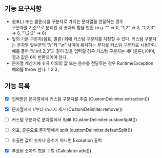 ## 기능 요구사항
- 쉼표(,) 또는 콜론(:)을 구분자로 가지는 문자열을 전달하는 경우  
구분자를 기준으로 분리한 각 숫자의 합을 반환 (e.g. "" => 0, "1,2" => 3, "1,2,3" => 6, "1,2:3" => 6)
- 앞의 기본 구분자(쉼표, 콜론) 외에 커스텀 구분자를 지정할 수 있다. 커스텀 구분자는 문자열 앞부분의 
  “//”와 “\n” 사이에 위치하는 문자를 커스텀 구분자로 사용한다. 
  예를 들어 “//;\n1;2;3”과 같이 값을 입력할 경우 커스텀 구분자는 세미콜론(;)이며, 결과 값은 6이 반환되어야 한다.
- 문자열 계산기에 숫자 이외의 값 또는 음수를 전달하는 경우 RuntimeException 예외를 throw 한다.
1 2 3 
;
## 기능 목록
-[x] 입력받은 문자열에서 커스텀 구분자를 추출 (CustomDelimiter.extraction())  
-[x] 문자열에서 //부터 /n까지 제거 (CustomDelimiter.remove())  
-[ ] 커스텀 구분자로 문자열에서 Split (CustomDelimiter.customSplit())  
-[ ] 쉼표, 콜론으로 문자열에서 split (customDelimiter.defaultSplit())  
-[ ] 추출한 값이 숫자나 음수가 아니면 Exception 출력   
-[x] 추출된 숫자의 합을 구함 (Calculator.add())  


